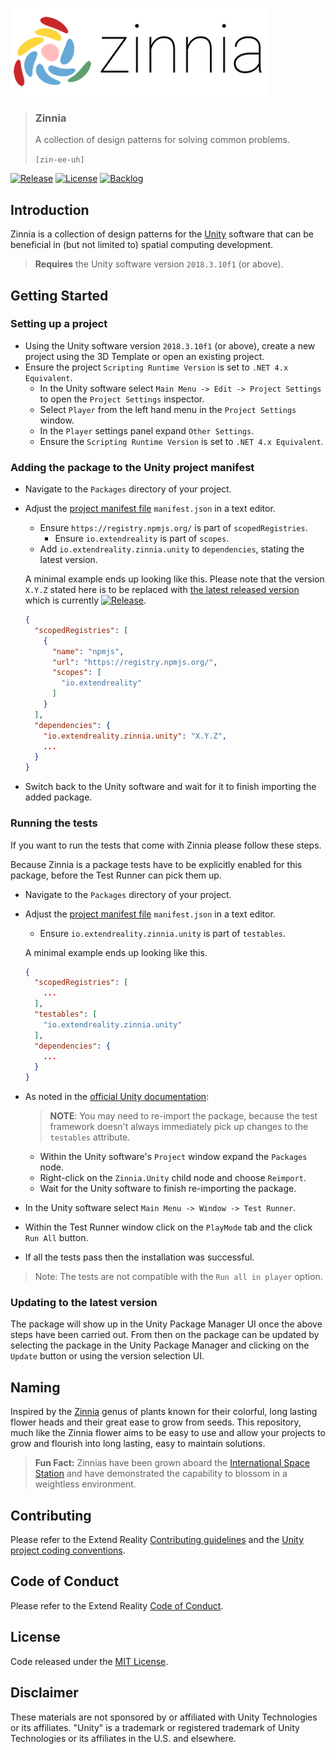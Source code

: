 [![Zinnia logo][Zinnia-Image]](#)

> ### Zinnia
> A collection of design patterns for solving common problems.
>
> `[zin-ee-uh]`

[![Release][Version-Release]][Releases]
[![License][License-Badge]][License]
[![Backlog][Backlog-Badge]][Backlog]

## Introduction

Zinnia is a collection of design patterns for the [Unity] software that can be beneficial in (but not limited to) spatial computing development.

> **Requires** the Unity software version `2018.3.10f1` (or above).

## Getting Started

### Setting up a project

* Using the Unity software version `2018.3.10f1` (or above), create a new project using the 3D Template or open an existing project.
* Ensure the project `Scripting Runtime Version` is set to `.NET 4.x Equivalent`.
  * In the Unity software select `Main Menu -> Edit -> Project Settings` to open the `Project Settings` inspector.
  * Select `Player` from the left hand menu in the `Project Settings` window.
  * In the `Player` settings panel expand `Other Settings`.
  * Ensure the `Scripting Runtime Version` is set to `.NET 4.x Equivalent`.

### Adding the package to the Unity project manifest

* Navigate to the `Packages` directory of your project.
* Adjust the [project manifest file][Project-Manifest] `manifest.json` in a text editor.
  * Ensure `https://registry.npmjs.org/` is part of `scopedRegistries`.
    * Ensure `io.extendreality` is part of `scopes`.
  * Add `io.extendreality.zinnia.unity` to `dependencies`, stating the latest version.

  A minimal example ends up looking like this. Please note that the version `X.Y.Z` stated here is to be replaced with [the latest released version][Latest-Release] which is currently [![Release][Version-Release]][Releases].
  ```json
  {
    "scopedRegistries": [
      {
        "name": "npmjs",
        "url": "https://registry.npmjs.org/",
        "scopes": [
          "io.extendreality"
        ]
      }
    ],
    "dependencies": {
      "io.extendreality.zinnia.unity": "X.Y.Z",
      ...
    }
  }
  ```
* Switch back to the Unity software and wait for it to finish importing the added package.

### Running the tests

If you want to run the tests that come with Zinnia please follow these steps.

Because Zinnia is a package tests have to be explicitly enabled for this package, before the Test Runner can pick them up.

* Navigate to the `Packages` directory of your project.
* Adjust the [project manifest file][Project-Manifest] `manifest.json` in a text editor.
  * Ensure `io.extendreality.zinnia.unity` is part of `testables`.

  A minimal example ends up looking like this.
  ```json
  {
    "scopedRegistries": [
      ...
    ],
    "testables": [
      "io.extendreality.zinnia.unity"
    ],
    "dependencies": {
      ...
    }
  }
  ```
* As noted in the [official Unity documentation][Enable-Tests]:
  > **NOTE**: You may need to re-import the package, because the test framework doesn't always immediately pick up changes to the `testables` attribute.
  * Within the Unity software's `Project` window expand the `Packages` node.
  * Right-click on the `Zinnia.Unity` child node and choose `Reimport`.
  * Wait for the Unity software to finish re-importing the package.
* In the Unity software select `Main Menu -> Window -> Test Runner`.
* Within the Test Runner window click on the `PlayMode` tab and the click `Run All` button.
* If all the tests pass then the installation was successful.

> Note: The tests are not compatible with the `Run all in player` option.

### Updating to the latest version

The package will show up in the Unity Package Manager UI once the above steps have been carried out. From then on the package can be updated by selecting the package in the Unity Package Manager and clicking on the `Update` button or using the version selection UI.

## Naming

Inspired by the [Zinnia] genus of plants known for their colorful, long lasting flower heads and their great ease to grow from seeds. This repository, much like the Zinnia flower aims to be easy to use and allow your projects to grow and flourish into long lasting, easy to maintain solutions.

> **Fun Fact:** Zinnias have been grown aboard the [International Space Station] and have demonstrated the capability to blossom in a weightless environment.

## Contributing

Please refer to the Extend Reality [Contributing guidelines] and the [Unity project coding conventions].

## Code of Conduct

Please refer to the Extend Reality [Code of Conduct].

## License

Code released under the [MIT License][License].

## Disclaimer

These materials are not sponsored by or affiliated with Unity Technologies or its affiliates. "Unity" is a trademark or registered trademark of Unity Technologies or its affiliates in the U.S. and elsewhere.

[Zinnia-Image]: https://raw.githubusercontent.com/ExtendRealityLtd/related-media/main/github/readme/zinnia.png
[Version-Release]: https://img.shields.io/github/release/ExtendRealityLtd/Zinnia.Unity.svg
[License-Badge]: https://img.shields.io/github/license/ExtendRealityLtd/Zinnia.Unity.svg
[Backlog-Badge]: https://img.shields.io/badge/project-backlog-78bdf2.svg

[Releases]: ../../releases
[License]: LICENSE.md
[Backlog]: http://tracker.vrtk.io

[Unity]: https://unity3d.com/
[Latest-Release]: ../../releases/latest
[Project-Manifest]: https://docs.unity3d.com/Manual/upm-manifestPrj.html
[Enable-Tests]: https://docs.unity3d.com/Manual/cus-tests.html

[Zinnia]: https://en.wikipedia.org/wiki/Zinnia
[International Space Station]: https://www.nasa.gov/image-feature/first-flower-grown-in-space-stations-veggie-facility

[Contributing guidelines]: https://github.com/ExtendRealityLtd/.github/blob/master/CONTRIBUTING.md
[Unity project coding conventions]: https://github.com/ExtendRealityLtd/.github/blob/master/CONVENTIONS/UNITY3D.md
[Code of Conduct]: https://github.com/ExtendRealityLtd/.github/blob/master/CODE_OF_CONDUCT.md
